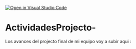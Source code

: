 [![Open in Visual Studio Code](https://classroom.github.com/assets/open-in-vscode-c66648af7eb3fe8bc4f294546bfd86ef473780cde1dea487d3c4ff354943c9ae.svg)](https://classroom.github.com/online_ide?assignment_repo_id=8566404&assignment_repo_type=AssignmentRepo)
# ActividadesProjecto-
Los avances del projecto final de mi equipo voy a subir aqui : 
